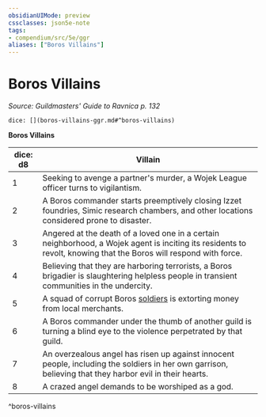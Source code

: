 ```yaml
---
obsidianUIMode: preview
cssclasses: json5e-note
tags:
- compendium/src/5e/ggr
aliases: ["Boros Villains"]
---
```

# Boros Villains
*Source: Guildmasters' Guide to Ravnica p. 132* 

`dice: [](boros-villains-ggr.md#^boros-villains)`

**Boros Villains**

| dice: d8 | Villain |
|----------|---------|
| 1 | Seeking to avenge a partner's murder, a Wojek League officer turns to vigilantism. |
| 2 | A Boros commander starts preemptively closing Izzet foundries, Simic research chambers, and other locations considered prone to disaster. |
| 3 | Angered at the death of a loved one in a certain neighborhood, a Wojek agent is inciting its residents to revolt, knowing that the Boros will respond with force. |
| 4 | Believing that they are harboring terrorists, a Boros brigadier is slaughtering helpless people in transient communities in the undercity. |
| 5 | A squad of corrupt Boros [soldiers](/compendium/bestiary/humanoid/soldier-ggr.md)  is extorting money from local merchants. |
| 6 | A Boros commander under the thumb of another guild is turning a blind eye to the violence perpetrated by that guild. |
| 7 | An overzealous angel has risen up against innocent people, including the soldiers in her own garrison, believing that they harbor evil in their hearts. |
| 8 | A crazed angel demands to be worshiped as a god. |
^boros-villains